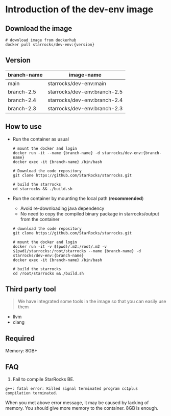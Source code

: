 # Introduction of the dev-env image

## Download the image

```shell
# download image from dockerhub
docker pull starrocks/dev-env:{version}
```

## Version

| branch-name      | image-name                    |
| ---------------- | ----------------------------- |
| main             | starrocks/dev-env:main        |
| branch-2.5       | starrocks/dev-env:branch-2.5  |
| branch-2.4       | starrocks/dev-env:branch-2.4  |
| branch-2.3       | starrocks/dev-env:branch-2.3  |

## How to use

- Run the container as usual

  ```shell
  # mount the docker and login
  docker run -it --name {branch-name} -d starrocks/dev-env:{branch-name}
  docker exec -it {branch-name} /bin/bash
  
  # Download the code repository
  git clone https://github.com/StarRocks/starrocks.git
  
  # build the starrocks
  cd starrocks && ./build.sh
  ```

- Run the container by mounting the local path (**recommended**)

  - Avoid re-downloading java dependency
  - No need to copy the compiled binary package in starrocks/output from the container

  ```shell
  # download the code repository
  git clone https://github.com/StarRocks/starrocks.git
  
  # mount the docker and login
  docker run -it -v $(pwd)/.m2:/root/.m2 -v $(pwd)/starrocks:/root/starrocks --name {branch-name} -d starrocks/dev-env:{branch-name}
  docker exec -it {branch-name} /bin/bash
  
  # build the starrocks
  cd /root/starrocks &&./build.sh
  ```

## Third party tool

> We have integrated some tools in the image so that you can easily use them

- llvm
- clang

## Required

Memory: 8GB+

## FAQ

1. Fail to compile StarRocks BE.

```shell
g++: fatal error: Killed signal terminated program cc1plus
compilation terminated.
```

When you met above error message, it may be caused by lacking of memory.
You should give more memory to the container.
8GB is enough.
